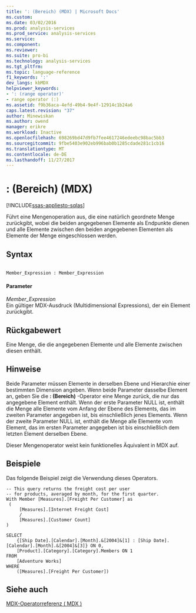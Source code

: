 ```yaml
---
title: ': (Bereich) (MDX) | Microsoft Docs'
ms.custom: 
ms.date: 03/02/2016
ms.prod: analysis-services
ms.prod_service: analysis-services
ms.service: 
ms.component: 
ms.reviewer: 
ms.suite: pro-bi
ms.technology: analysis-services
ms.tgt_pltfrm: 
ms.topic: language-reference
f1_keywords: ':'
dev_langs: kbMDX
helpviewer_keywords:
- ': (range operator)'
- range operator (:)
ms.assetid: f9b36aca-4efd-49b4-9e4f-12914c1b24a6
caps.latest.revision: "37"
author: Minewiskan
ms.author: owend
manager: erikre
ms.workload: Inactive
ms.openlocfilehash: 698269bd47d9fb7fee4617246edeebc98bac5bb3
ms.sourcegitcommit: 9fbe5403e902eb996bab0b1285cdade281c1cb16
ms.translationtype: MT
ms.contentlocale: de-DE
ms.lasthandoff: 11/27/2017
---
```

# <a name="-range-mdx"></a>: (Bereich) (MDX)
[!INCLUDE[ssas-appliesto-sqlas](../includes/ssas-appliesto-sqlas.md)]

  Führt eine Mengenoperation aus, die eine natürlich geordnete Menge zurückgibt, wobei die beiden angegebenen Elemente als Endpunkte dienen und alle Elemente zwischen den beiden angegebenen Elementen als Elemente der Menge eingeschlossen werden.  
  
## <a name="syntax"></a>Syntax  
  
```  
  
Member_Expression : Member_Expression      
```  
  
#### <a name="parameters"></a>Parameter  
 *Member_Expression*  
 Ein gültiger MDX-Ausdruck (Multidimensional Expressions), der ein Element zurückgibt.  
  
## <a name="return-value"></a>Rückgabewert  
 Eine Menge, die die angegebenen Elemente und alle Elemente zwischen diesen enthält.  
  
## <a name="remarks"></a>Hinweise  
 Beide Parameter müssen Elemente in derselben Ebene und Hierarchie einer bestimmten Dimension angeben. Wenn beide Parameter dasselbe Element an, geben Sie die **: (Bereich)** -Operator eine Menge zurück, die nur das angegebene Element enthält. Wenn der erste Parameter NULL ist, enthält die Menge alle Elemente vom Anfang der Ebene des Elements, das im zweiten Parameter angegeben ist, bis einschließlich jenes Elements. Wenn der zweite Parameter NULL ist, enthält die Menge alle Elemente vom Element, das im ersten Parameter angegeben ist bis einschließlich dem letzten Element derselben Ebene.  
  
 Dieser Mengenoperator weist kein funktionelles Äquivalent in MDX auf.  
  
## <a name="examples"></a>Beispiele  
 Das folgende Beispiel zeigt die Verwendung dieses Operators.  
  
```  
-- This query returns the freight cost per user  
-- for products, averaged by month, for the first quarter.  
With Member [Measures].[Freight Per Customer] as  
 (  
     [Measures].[Internet Freight Cost]  
     /   
     [Measures].[Customer Count]  
)  
  
SELECT   
    {[Ship Date].[Calendar].[Month].&[2004]&[1] : [Ship Date].[Calendar].[Month].&[2004]&[3]} ON 0,  
    [Product].[Category].[Category].Members ON 1  
FROM  
    [Adventure Works]  
WHERE  
    ([Measures].[Freight Per Customer])  
```  
  
## <a name="see-also"></a>Siehe auch  
 [MDX-Operatorreferenz &#40; MDX &#41;](../mdx/mdx-operator-reference-mdx.md)  
  
  
